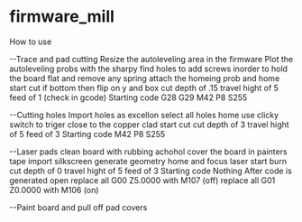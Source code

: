 # firmware_mill
How to use

--Trace and pad cutting
Resize the autoleveling area in the firmware
Plot the autoleveling probs with the sharpy
find holes to add screws inorder to hold the board flat and remove any spring
attach the homeing prob and home
start cut
	if bottom then flip on y and box
	cut depth of .15
	travel hight of 5
	feed of 1 (check in gcode)
	Starting code
		G28
		G29
		M42 P8 S255

--Cutting holes
Import holes as excellon
select all holes
home use clicky switch to triger close to the copper clad
start cut
	cut depth of 3
	travel hight of 5
	feed of 3
	Starting code
		M42 P8 S255
		
--Laser pads
clean board with rubbing achohol
cover the board in painters tape
import silkscreen
generate geometry
home and focus laser
start burn
	cut depth of 0
	travel hight of 5
	feed of 3
	Starting code
		Nothing
	After code is generated open
		replace all G00 Z5.0000 with M107 (off)
		replace all G01 Z0.0000 with M106 (on)
		
--Paint board and pull off pad covers
	